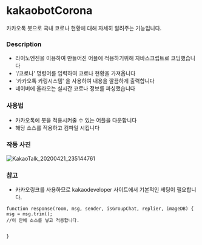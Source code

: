 # kakaobotCorona
카카오톡 봇으로 국내 코로나 현황에 대해 자세히 알려주는 기능입니다.

### Description
- 라이노엔진을 이용하여 만들어진 어플에 적용하기위해 자바스크립트로 코딩했습니다
- '/코로나' 명령어를 입력하여 코로나 현황을 가져옵니다
- '카카오톡 카링시스템' 을 사용하여 내용을 깔끔하게 출력합니다
- 네이버에 올라오는 실시간 코로나 정보를 파싱했습니다


### 사용법
- 카카오톡에 봇을 적용시켜줄 수 있는 어플을 다운합니다
- 해당 소스를 적용하고 컴파일 시킵니다

### 작동 사진
![KakaoTalk_20200421_235144761](https://user-images.githubusercontent.com/47922058/79881191-dded5480-842b-11ea-9cce-dfadbd2547ce.jpg)

### 참고
- 카카오링크를 사용하므로 kakaodeveloper 사이트에서 기본적인 세팅이 필요합니다.
```
function response(room, msg, sender, isGroupChat, replier, imageDB) {
msg = msg.trim();
//이 안에 소스를 넣고 적용합니다.


}
```
